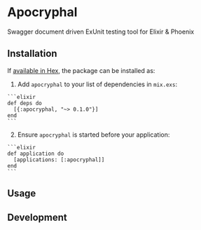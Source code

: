 # Apocryphal

Swagger document driven ExUnit testing tool for Elixir & Phoenix

## Installation

If [available in Hex](https://hex.pm/docs/publish), the package can be installed as:

  1. Add `apocryphal` to your list of dependencies in `mix.exs`:

    ```elixir
    def deps do
      [{:apocryphal, "~> 0.1.0"}]
    end
    ```

  2. Ensure `apocryphal` is started before your application:

    ```elixir
    def application do
      [applications: [:apocryphal]]
    end
    ```

## Usage
## Development
